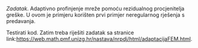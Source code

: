 *Zadatak*. Adaptivno profinjenje mreže pomoću rezidualnog procjenitelja greške.
U ovom je primjeru korišten prvi primjer neregularnog rješenja s predavanja.

Testirati kod. Zatim treba riješiti zadatak sa stranice
link:https://web.math.pmf.unizg.hr/nastava/nrpdj/html/adaptacijaFEM.html.
